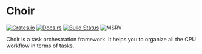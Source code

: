 # Choir

[![Crates.io](https://img.shields.io/crates/v/choir.svg?label=choir)](https://crates.io/crates/choir)
[![Docs.rs](https://docs.rs/choir/badge.svg)](https://docs.rs/choir)
[![Build Status](https://github.com/kvark/choir/workflows/pipeline/badge.svg)](https://github.com/kvark/choir/actions)
![MSRV](https://img.shields.io/badge/rustc-1.56+-blue.svg)

Choir is a task orchestration framework. It helps you to organize all the CPU workflow in terms of tasks.
